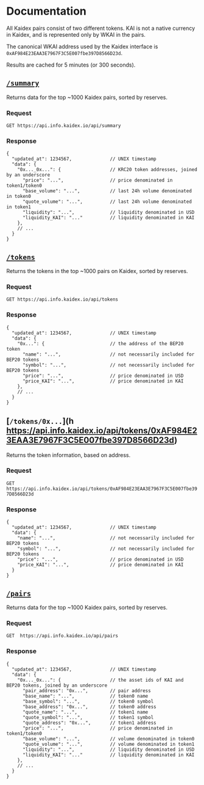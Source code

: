 # Documentation

All Kaidex pairs consist of two different tokens. KAI is not a native currency in Kaidex, and is represented only by WKAI in the pairs. 

The canonical WKAI address used by the Kaidex interface is `0xAF984E23EAA3E7967F3C5E007fbe397D8566D23d`.

Results are cached for 5 minutes (or 300 seconds).

## [`/summary`](https://api.info.kaidex.io/api/summary)

Returns data for the top ~1000 Kaidex pairs, sorted by reserves. 

### Request

`GET https://api.info.kaidex.io/api/summary`

### Response

```json5
{
  "updated_at": 1234567,              // UNIX timestamp
  "data": {
    "0x..._0x...": {                  // KRC20 token addresses, joined by an underscore
      "price": "...",                 // price denominated in token1/token0
      "base_volume": "...",           // last 24h volume denominated in token0
      "quote_volume": "...",          // last 24h volume denominated in token1
      "liquidity": "...",             // liquidity denominated in USD
      "liquidity_KAI": "..."          // liquidity denominated in KAI
    },
    // ...
  }
}
```

## [`/tokens`](https://api.info.kaidex.io/api/tokens)

Returns the tokens in the top ~1000 pairs on Kaidex, sorted by reserves.

### Request

`GET https://api.info.kaidex.io/api/tokens`

### Response

```json5
{
  "updated_at": 1234567,              // UNIX timestamp
  "data": {
    "0x...": {                        // the address of the BEP20 token
      "name": "...",                  // not necessarily included for BEP20 tokens
      "symbol": "...",                // not necessarily included for BEP20 tokens
      "price": "...",                 // price denominated in USD
      "price_KAI": "...",             // price denominated in KAI
    },
    // ...
  }
}
```

## [`/tokens/0x...`](h https://api.info.kaidex.io/api/tokens/0xAF984E23EAA3E7967F3C5E007fbe397D8566D23d)

Returns the token information, based on address.

### Request

`GET  https://api.info.kaidex.io/api/tokens/0xAF984E23EAA3E7967F3C5E007fbe397D8566D23d`

### Response

```json5
{
  "updated_at": 1234567,              // UNIX timestamp
  "data": {
    "name": "...",                    // not necessarily included for BEP20 tokens
    "symbol": "...",                  // not necessarily included for BEP20 tokens
    "price": "...",                   // price denominated in USD
    "price_KAI": "...",               // price denominated in KAI
  }
}
```

## [`/pairs`]( https://api.info.kaidex.io/api/pairs)

Returns data for the top ~1000 Kaidex pairs, sorted by reserves.

### Request

`GET  https://api.info.kaidex.io/api/pairs`

### Response

```json5
{
  "updated_at": 1234567,              // UNIX timestamp
  "data": {
    "0x..._0x...": {                  // the asset ids of KAI and BEP20 tokens, joined by an underscore
      "pair_address": "0x...",        // pair address
      "base_name": "...",             // token0 name
      "base_symbol": "...",           // token0 symbol
      "base_address": "0x...",        // token0 address
      "quote_name": "...",            // token1 name
      "quote_symbol": "...",          // token1 symbol
      "quote_address": "0x...",       // token1 address
      "price": "...",                 // price denominated in token1/token0
      "base_volume": "...",           // volume denominated in token0
      "quote_volume": "...",          // volume denominated in token1
      "liquidity": "...",             // liquidity denominated in USD
      "liquidity_KAI": "..."          // liquidity denominated in KAI
    },
    // ...
  }
}
```
